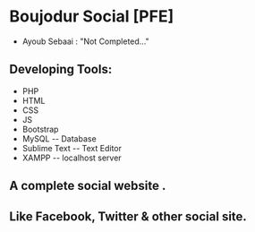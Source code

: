 # Boujodur Social [PFE]
* Ayoub Sebaai : "Not Completed..."
## Developing Tools: 

* PHP
* HTML
* CSS
* JS
* Bootstrap
* MySQL -- Database
* Sublime Text -- Text Editor
* XAMPP -- localhost server

## A complete social website .
## Like Facebook, Twitter & other social site. 

